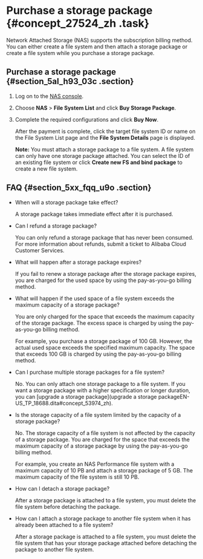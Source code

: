 # Purchase a storage package {#concept_27524_zh .task}

Network Attached Storage \(NAS\) supports the subscription billing method. You can either create a file system and then attach a storage package or create a file system while you purchase a storage package.

## Purchase a storage package {#section_5al_h93_03c .section}

1.  Log on to the [NAS console](partners-intl.console.aliyun.com/#/nas).
2.  Choose **NAS** \> **File System List** and click **Buy Storage Package**.
3.  Complete the required configurations and click **Buy Now**. 

    After the payment is complete, click the target file system ID or name on the File System List page and the **File System Details** page is displayed.

    **Note:** You must attach a storage package to a file system. A file system can only have one storage package attached. You can select the ID of an existing file system or click **Create new FS and bind package** to create a new file system.


## FAQ {#section_5xx_fqq_u9o .section}

-   When will a storage package take effect?

    A storage package takes immediate effect after it is purchased.

-   Can I refund a storage package?

    You can only refund a storage package that has never been consumed. For more information about refunds, submit a ticket to Alibaba Cloud Customer Services.

-   What will happen after a storage package expires?

    If you fail to renew a storage package after the storage package expires, you are charged for the used space by using the pay-as-you-go billing method.

-   What will happen if the used space of a file system exceeds the maximum capacity of a storage package?

    You are only charged for the space that exceeds the maximum capacity of the storage package. The excess space is charged by using the pay-as-you-go billing method.

    For example, you purchase a storage package of 100 GB. However, the actual used space exceeds the specified maximum capacity. The space that exceeds 100 GB is charged by using the pay-as-you-go billing method.

-   Can I purchase multiple storage packages for a file system?

    No. You can only attach one storage package to a file system. If you want a storage package with a higher specification or longer duration, you can [upgrade a storage package](upgrade a storage packageEN-US_TP_18688.dita#concept_53974_zh).

-   Is the storage capacity of a file system limited by the capacity of a storage package?

    No. The storage capacity of a file system is not affected by the capacity of a storage package. You are charged for the space that exceeds the maximum capacity of a storage package by using the pay-as-you-go billing method.

    For example, you create an NAS Performance file system with a maximum capacity of 10 PB and attach a storage package of 5 GB. The maximum capacity of the file system is still 10 PB.

-   How can I detach a storage package?

    After a storage package is attached to a file system, you must delete the file system before detaching the package.

-   How can I attach a storage package to another file system when it has already been attached to a file system?

    After a storage package is attached to a file system, you must delete the file system that has your storage package attached before detaching the package to another file system.


